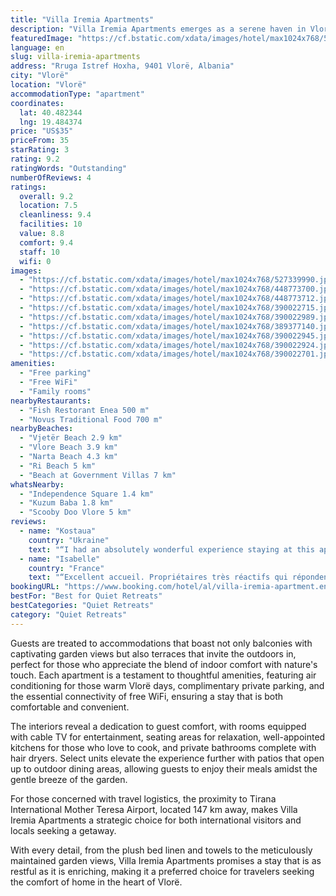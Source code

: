 ```yaml
---
title: "Villa Iremia Apartments"
description: "Villa Iremia Apartments emerges as a serene haven in Vlorë, a stone's throw away from the historic Independence Square and merely 2."
featuredImage: "https://cf.bstatic.com/xdata/images/hotel/max1024x768/527339990.jpg?k=d9d6d35fc9db41292be290bef3658468a2a389d411b5ee54db202a4437014a72&o=&hp=1"
language: en
slug: villa-iremia-apartments
address: "Rruga Istref Hoxha, 9401 Vlorë, Albania"
city: "Vlorë"
location: "Vlorë"
accommodationType: "apartment"
coordinates:
  lat: 40.482344
  lng: 19.484374
price: "US$35"
priceFrom: 35
starRating: 3
rating: 9.2
ratingWords: "Outstanding"
numberOfReviews: 4
ratings:
  overall: 9.2
  location: 7.5
  cleanliness: 9.4
  facilities: 10
  value: 8.8
  comfort: 9.4
  staff: 10
  wifi: 0
images:
  - "https://cf.bstatic.com/xdata/images/hotel/max1024x768/527339990.jpg?k=d9d6d35fc9db41292be290bef3658468a2a389d411b5ee54db202a4437014a72&o=&hp=1"
  - "https://cf.bstatic.com/xdata/images/hotel/max1024x768/448773700.jpg?k=298bcbc6fd6d8992e5ba0f2f85f9b3b1a662846d3cd3de66df25800670bed287&o=&hp=1"
  - "https://cf.bstatic.com/xdata/images/hotel/max1024x768/448773712.jpg?k=21d6db96cd7d8a41cc3429eab5de1a9a28b38a7cef2d752fd04ca52745bcc139&o=&hp=1"
  - "https://cf.bstatic.com/xdata/images/hotel/max1024x768/390022715.jpg?k=3a3f26b5a1e89165c0cb012c970e412bacdd3c12c3c08adf838c8d9518c45491&o=&hp=1"
  - "https://cf.bstatic.com/xdata/images/hotel/max1024x768/390022989.jpg?k=1d8b717781b2f928237c282d61b40b9fc76c7cd5b78cd2153a82767dda20d16e&o=&hp=1"
  - "https://cf.bstatic.com/xdata/images/hotel/max1024x768/389377140.jpg?k=60dd1f5afd10c523bdbeb8cd284c4e76482c1e124e37bd590a7cfcd1500e9cd1&o=&hp=1"
  - "https://cf.bstatic.com/xdata/images/hotel/max1024x768/390022945.jpg?k=4835df07297094beec57adc4de8b906ca7bbf9ae51bbe1c5156bd5a19fd1017e&o=&hp=1"
  - "https://cf.bstatic.com/xdata/images/hotel/max1024x768/390022924.jpg?k=cb737321062c7e3a3f0326956dbbef618e9f32ce666943e728ce85d2642a1eda&o=&hp=1"
  - "https://cf.bstatic.com/xdata/images/hotel/max1024x768/390022701.jpg?k=709a16c56538a91e15ef526d73c4b3f8c2d94c622088cb81bb45303de2fd34f1&o=&hp=1"
amenities:
  - "Free parking"
  - "Free WiFi"
  - "Family rooms"
nearbyRestaurants:
  - "Fish Restorant Enea 500 m"
  - "Novus Traditional Food 700 m"
nearbyBeaches:
  - "Vjetër Beach 2.9 km"
  - "Vlore Beach 3.9 km"
  - "Narta Beach 4.3 km"
  - "Ri Beach 5 km"
  - "Beach at Government Villas 7 km"
whatsNearby:
  - "Independence Square 1.4 km"
  - "Kuzum Baba 1.8 km"
  - "Scooby Doo Vlore 5 km"
reviews:
  - name: "Kostaua"
    country: "Ukraine"
    text: "“I had an absolutely wonderful experience staying at this apartment. The apartment was exceptionally clean and well-maintained, providing a comfortable and cozy atmosphere throughout my entire stay. The location was perfect, allowing easy access by...”"
  - name: "Isabelle"
    country: "France"
    text: "“Excellent accueil. Propriétaires très réactifs qui répondent rapidement à nos questions. L'appartement est spacieux et agréable. Il y a une place de parking.”"
bookingURL: "https://www.booking.com/hotel/al/villa-iremia-apartment.en-gb.html?aid=8035640"
bestFor: "Best for Quiet Retreats"
bestCategories: "Quiet Retreats"
category: "Quiet Retreats"
---
```


Guests are treated to accommodations that boast not only balconies with captivating garden views but also terraces that invite the outdoors in, perfect for those who appreciate the blend of indoor comfort with nature's touch. Each apartment is a testament to thoughtful amenities, featuring air conditioning for those warm Vlorë days, complimentary private parking, and the essential connectivity of free WiFi, ensuring a stay that is both comfortable and convenient.

The interiors reveal a dedication to guest comfort, with rooms equipped with cable TV for entertainment, seating areas for relaxation, well-appointed kitchens for those who love to cook, and private bathrooms complete with hair dryers. Select units elevate the experience further with patios that open up to outdoor dining areas, allowing guests to enjoy their meals amidst the gentle breeze of the garden.

For those concerned with travel logistics, the proximity to Tirana International Mother Teresa Airport, located 147 km away, makes Villa Iremia Apartments a strategic choice for both international visitors and locals seeking a getaway.

With every detail, from the plush bed linen and towels to the meticulously maintained garden views, Villa Iremia Apartments promises a stay that is as restful as it is enriching, making it a preferred choice for travelers seeking the comfort of home in the heart of Vlorë.